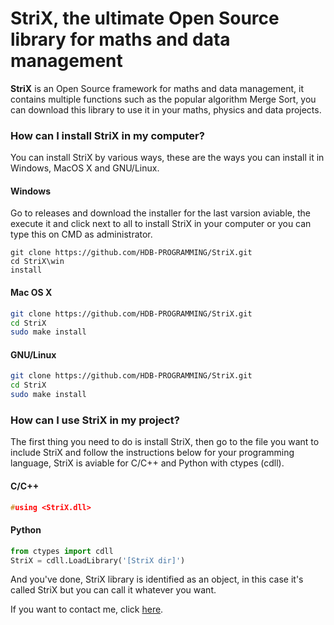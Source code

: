# StriX, the ultimate Open Source library for maths and data management
**StriX** is an Open Source framework for maths and data management, it contains multiple functions such as the popular algorithm Merge Sort, you can download this library to use it in your maths, physics and data projects.

### How can I install StriX in my computer?
You can install StriX by various ways, these are the ways you can install it in Windows, MacOS X and GNU/Linux.

#### Windows
Go to releases and download the installer for the last varsion aviable, the execute it and click next to all to install StriX in your computer or you can type this on CMD as administrator.
```batch
git clone https://github.com/HDB-PROGRAMMING/StriX.git
cd StriX\win
install
```
#### Mac OS X
```zsh
git clone https://github.com/HDB-PROGRAMMING/StriX.git
cd StriX
sudo make install
```
#### GNU/Linux
```bash
git clone https://github.com/HDB-PROGRAMMING/StriX.git
cd StriX
sudo make install
```

### How can I use StriX in my project?
The first thing you need to do is install StriX, then go to the file you want to include StriX and follow the instructions below for your programming language, StriX is aviable for C/C++ and Python with ctypes (cdll).

#### C/C++
```c++
#using <StriX.dll>
```
#### Python
```python
from ctypes import cdll
StriX = cdll.LoadLibrary('[StriX dir]')
```
And you've done, StriX library is identified as an object, in this case it's called StriX but you can call it whatever you want.

If you want to contact me, click [here](mailto:hdbprogramming@gmail.com).